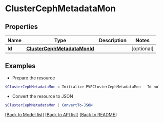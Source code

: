 # ClusterCephMetadataMon
## Properties

Name | Type | Description | Notes
------------ | ------------- | ------------- | -------------
**Id** | [**ClusterCephMetadataMonId**](ClusterCephMetadataMonId.md) |  | [optional] 

## Examples

- Prepare the resource
```powershell
$ClusterCephMetadataMon = Initialize-PVEClusterCephMetadataMon  -Id null
```

- Convert the resource to JSON
```powershell
$ClusterCephMetadataMon | ConvertTo-JSON
```

[[Back to Model list]](../README.md#documentation-for-models) [[Back to API list]](../README.md#documentation-for-api-endpoints) [[Back to README]](../README.md)

